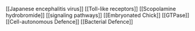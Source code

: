 [[Japanese encephalitis virus]]
[[Toll-like receptors]]
[[Scopolamine hydrobromide]]
[[signaling pathways]]
[[Embryonated Chick]]
[[GTPase]]
[[Cell-autonomous Defence]]
[[Bacterial Defence]]

